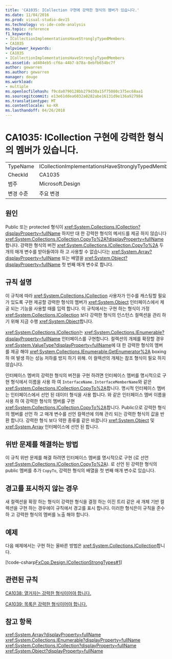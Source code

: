 ```yaml
---
title: 'CA1035: ICollection 구현에 강력한 형식의 멤버가 있습니다.'
ms.date: 11/04/2016
ms.prod: visual-studio-dev15
ms.technology: vs-ide-code-analysis
ms.topic: reference
f1_keywords:
- ICollectionImplementationsHaveStronglyTypedMembers
- CA1035
helpviewer_keywords:
- CA1035
- ICollectionImplementationsHaveStronglyTypedMembers
ms.assetid: ad404eb5-cf6a-44b7-b78a-8ebfb654bc7f
author: gewarren
ms.author: gewarren
manager: douge
ms.workload:
- multiple
ms.openlocfilehash: f9cda0790128bb279d30a15f75080c375ec68aa1
ms.sourcegitcommit: e13e61ddea6032a8282abe16131d9e136a927984
ms.translationtype: MT
ms.contentlocale: ko-KR
ms.lasthandoff: 04/26/2018
---
```

# <a name="ca1035-icollection-implementations-have-strongly-typed-members"></a>CA1035: ICollection 구현에 강력한 형식의 멤버가 있습니다.
|||
|-|-|
|TypeName|ICollectionImplementationsHaveStronglyTypedMembers|
|CheckId|CA1035|
|범주|Microsoft.Design|
|변경 수준|주요 변경|

## <a name="cause"></a>원인
 Public 또는 protected 형식이 <xref:System.Collections.ICollection?displayProperty=fullName> 하지만 대 한 강력한 형식의 메서드를 제공 하지 않습니다 <xref:System.Collections.ICollection.CopyTo%2A?displayProperty=fullName>합니다. 강력한 형식의 버전 <xref:System.Collections.ICollection.CopyTo%2A> 두 개의 매개 변수를 받아들여야 하 고 사용할 수 없습니다는 <xref:System.Array?displayProperty=fullName> 또는 배열을 <xref:System.Object?displayProperty=fullName> 첫 번째 매개 변수로 합니다.

## <a name="rule-description"></a>규칙 설명
 이 규칙에 따라 <xref:System.Collections.ICollection> 사용자가 인수를 캐스팅할 필요가 있도록 구현 제공할 강력한 형식의 멤버가 <xref:System.Object> 인터페이스에서 제공 되는 기능을 사용할 때를 입력 합니다. 이 규칙에서는 구현 하는 형식이 가정 <xref:System.Collections.ICollection> 보다 강력한 형식의 인스턴스 컬렉션을 관리 하기 위해 지금 수행 <xref:System.Object>합니다.

 <xref:System.Collections.ICollection>는 <xref:System.Collections.IEnumerable?displayProperty=fullName> 인터페이스를 구현합니다. 컬렉션의 개체를 확장할 경우 <xref:System.ValueType?displayProperty=fullName>에 대 한 강력한 형식의 멤버를 제공 해야 <xref:System.Collections.IEnumerable.GetEnumerator%2A> boxing 하 여 발생 하는 성능 저하를 방지 하기 위해. 이 컬렉션의 개체는 참조 형식이 필요 하지 않습니다.

 인터페이스 멤버의 강력한 형식의 버전을 구현 하려면 인터페이스 멤버를 명시적으로 구현 형식에서 이름을 사용 하 여 `InterfaceName.InterfaceMemberName`와 같은 <xref:System.Collections.ICollection.CopyTo%2A>합니다. 명시적 인터페이스 멤버는 인터페이스에서 선언 된 데이터 형식을 사용 합니다. 와 같은 인터페이스 멤버 이름을 사용 하 여 강력한 형식의 멤버를 구현 <xref:System.Collections.ICollection.CopyTo%2A>합니다. Public으로 강력한 형식의 멤버를 선언 하 고 매개 변수를 선언 컬렉션에 의해 관리 되는 강력한 형식의 값을 반환 합니다. 강력한 형식 보다 약한 종류를 같은 바꿉니다 <xref:System.Object> 및 <xref:System.Array> 인터페이스에 선언 된 합니다.

## <a name="how-to-fix-violations"></a>위반 문제를 해결하는 방법
 이 규칙 위반 문제를 해결 하려면 인터페이스 멤버를 명시적으로 구현 (로 선언 <xref:System.Collections.ICollection.CopyTo%2A>). 로 선언 된 강력한 형식의 public 멤버를 추가 `CopyTo`, 강력한 형식의 배열을 첫 번째 매개 변수로 있습니다.

## <a name="when-to-suppress-warnings"></a>경고를 표시하지 않는 경우
 새 컬렉션을 확장 하는 형식이 강력한 형식을 결정 하는 이진 트리 같은 새 개체 기반 컬렉션을 구현 하는 경우에이 규칙에서 경고를 표시 합니다. 이러한 형식은이 규칙을 준수 하 고 강력한 형식의 멤버를 노출 해야 합니다.

## <a name="example"></a>예제
 다음 예제에서는 구현 하는 올바른 방법은 <xref:System.Collections.ICollection>합니다.

 [!code-csharp[FxCop.Design.ICollectionStrongTypes#1](../code-quality/codesnippet/CSharp/ca1035-icollection-implementations-have-strongly-typed-members_1.cs)]

## <a name="related-rules"></a>관련된 규칙
 [CA1038: 열거자는 강력한 형식이어야 합니다.](../code-quality/ca1038-enumerators-should-be-strongly-typed.md)

 [CA1039: 목록은 강력한 형식이어야 합니다.](../code-quality/ca1039-lists-are-strongly-typed.md)

## <a name="see-also"></a>참고 항목
 <xref:System.Array?displayProperty=fullName> <xref:System.Collections.IEnumerable?displayProperty=fullName> <xref:System.Collections.ICollection?displayProperty=fullName> <xref:System.Object?displayProperty=fullName>